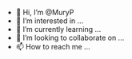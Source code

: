 - 👋 Hi, I’m @MuryP
- 👀 I’m interested in ...
- 🌱 I’m currently learning ...
- 💞️ I’m looking to collaborate on ...
- 📫 How to reach me ...

<!---
MuryP/MuryP is a ✨ special ✨ repository because its `README.md` (this file) appears on your GitHub profile.
You can click the Preview link to take a look at your changes.
--->
